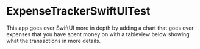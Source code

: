 # ExpenseTrackerSwiftUITest
This app goes over SwiftUI more in depth by adding a chart that goes over expenses that you have spent money on with a tableview below showing what the transactions in more details.
